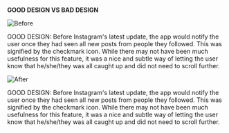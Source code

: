 **GOOD DESIGN VS BAD DESIGN**

![Before](https://static3.srcdn.com/wordpress/wp-content/uploads/2020/08/IG-Caught-up.jpg)

GOOD DESIGN:
Before Instagram's latest update, the app would notify the user once they had seen all new posts from people they followed. This was signified by the checkmark icon. While there may not have been much usefulness for this feature, it was a nice and subtle way of letting the user know that he/she/they was all caught up and did not need to scroll further.

![After](https://cdn.vox-cdn.com/thumbor/3NtkqgKUmPjgyUuPN7PPp5CGVMM=/0x0:4096x2645/1200x800/filters:focal(1721x996:2375x1650)/cdn.vox-cdn.com/uploads/chorus_image/image/67225990/Suggested_Posts_in_Feed.0.png)

GOOD DESIGN:
Before Instagram's latest update, the app would notify the user once they had seen all new posts from people they followed. This was signified by the checkmark icon. While there may not have been much usefulness for this feature, it was a nice and subtle way of letting the user know that he/she/they was all caught up and did not need to scroll further.
